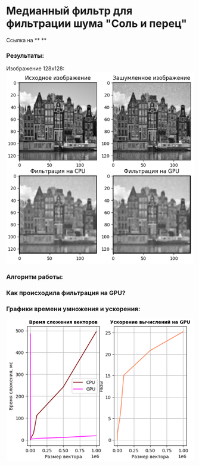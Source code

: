 # Медианный фильтр для фильтрации шума "Соль и перец"

Ссылка на **   **

### Результаты:
Изображение 128х128: 
![Изображение 128х128](https://github.com/vmokook/HPC-2023/blob/main/Salt_and_Paper/images/128.png)
















### Алгоритм работы: 


### Как происходила фильтрация на GPU?
 

### Графики времени умножения и ускорения: 
![Графики времени умножения и ускорения](https://github.com/vmokook/HPC-2023/blob/main/VectorSum/2.png)
